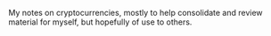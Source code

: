 My notes on cryptocurrencies, mostly to help consolidate and review material for myself, but hopefully of use to others.
